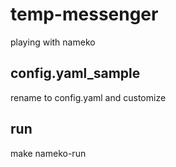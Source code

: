 # temp-messenger
playing with nameko

## config.yaml_sample
rename to config.yaml and customize

## run
make nameko-run